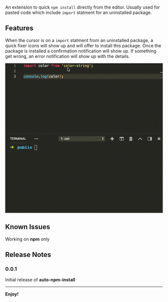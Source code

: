 An extension to quick `npm install` directly from the editor. Usually used for pasted code which include `import` statment for an uninstalled package.

## Features

When the cursor is on a `import` statment from an uninstalled package, a quick fixer icons will show up and will offer to install this package. Once the package is installed a confirmation notification will show up. If something get wrong, an error notification will show up with the details.

![screen record](assets/screen.gif)

## Known Issues

Working on **npm** only

## Release Notes

### 0.0.1

Initial release of **auto-npm-install**

-----------------------------------------------------------------------------------------------------------


**Enjoy!**
